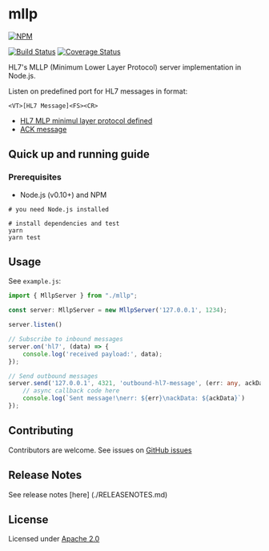 mllp
====

[![NPM](https://nodei.co/npm/mllp-node.png)](https://nodei.co/npm/mllp-node/)

[![Build Status](https://travis-ci.org/amida-tech/mllp.svg)](https://travis-ci.org/amida-tech/mllp)
[![Coverage Status](https://coveralls.io/repos/amida-tech/mllp/badge.png)](https://coveralls.io/r/amida-tech/mllp)

HL7's MLLP (Minimum Lower Layer Protocol) server implementation in Node.js.


Listen on predefined port for HL7 messages in format:

```
<VT>[HL7 Message]<FS><CR>
```

* [HL7 MLP minimul layer protocol defined](http://www.hl7standards.com/blog/2007/05/02/hl7-mlp-minimum-layer-protocol-defined/)
* [ACK message](http://www.hl7standards.com/blog/2007/02/01/ack-message-original-mode-acknowledgement/)


## Quick up and running guide

### Prerequisites

- Node.js (v0.10+) and NPM

```
# you need Node.js installed

# install dependencies and test
yarn
yarn test
```

## Usage

See `example.js`:

```ts
import { MllpServer } from "./mllp";

const server: MllpServer = new MllpServer('127.0.0.1', 1234);

server.listen()

// Subscribe to inbound messages
server.on('hl7', (data) => {
    console.log('received payload:', data);
});

// Send outbound messages
server.send('127.0.0.1', 4321, 'outbound-hl7-message', (err: any, ackData: any) => {
    // async callback code here
    console.log(`Sent message!\nerr: ${err}\nackData: ${ackData}`)
});
```

## Contributing

Contributors are welcome. See issues on [GitHub issues](https://github.com/amida-tech/mllp/issues)

## Release Notes

See release notes [here] (./RELEASENOTES.md)

## License

Licensed under [Apache 2.0](./LICENSE)
